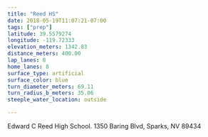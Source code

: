 ```yaml
---
title: "Reed HS"
date: 2018-05-19T11:07:21-07:00
tags: ["prep"]
latitude: 39.5579274
longitude: -119.72333
elevation_meters: 1342.83
distance_meters: 400.00
lap_lanes: 8
home_lanes: 8
surface_type: artificial
surface_color: blue
turn_diameter_meters: 69.11
turn_radius_b_meters: 35.06
steeple_water_location: outside

---
```

Edward C Reed High School. 1350 Baring Blvd, Sparks, NV 89434
<!--more-->

